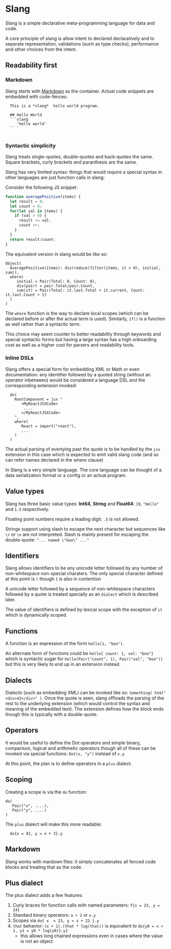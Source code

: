 # Slang

Slang is a simple declarative meta-programming language for data and code.

A core principle of slang is allow intent to declared declaratively and to separate representation, validations (such as type checks), performance and other choices from the intent.

## Readability first

### Markdown

Slang starts with [Markdown](https://en.wikipedia.org/wiki/Markdown) as the container.  Actual code snippets are embedded with code-fences:

```
  This is a *slang*  hello world program.
  
  ## Hello World
  ```slang
     'hello world'
  `` `
  
```

### Syntactic simplicity

Slang treats single-quotes, double-quotes and back-quotes the same.  Square brackets, curly brackets and paranthesis are the same.

Slang has very limited syntax: things that would require a special syntax in other languages  are just function calls in slang:

Consider the following JS snippet:

```js
function averagePositive(items) {
  let result = 0;
  let count = 0;
  for(let val in items) {
    if (val > 0) {
      result += val;
      count ++;
    }
  }
  return result/count;
}

```

The equivalent version in slang would be like so:

```
Object(
  AveragePositive(items): div(reduce(filter(items, it > 0), initial, sum)),
  where(
     initial = Pair(Total: 0, Count: 0),
     div(pair) = pair.Total/pair.Count,
     sum(it) = Pair(Total: it.last.Total + it.current, Count: it.last.Count + 1)
  )
)
```

The `where` function is the way to declare local scopes (which can be declared before or 
after the actual term is used).  Similarly, `if()` is a function as well rather than a 
syntactic term.

This choice may seem counter to better readability through keywords and special syntactic 
forms but having a large syntax has a high onboarding cost as well as a higher cost for 
parsers and readability tools.


### Inline DSLs

Slang offers a special form for embedding XML or Math or even documentation: any identifier 
followed by a quoted string (without an operator inbetween) would be considered a language
DSL and the corresponding extension invoked:

```
  do(
    RootComponent = jsx "
       <MyReactJSXCode>
        ....
       </MyReactJSXCode>
    ",
    where(
       React = import("react"),
       ...
    )
  )
```

The actual parsing of evertying past the quote is to be handled by the `jsx` extension in 
this case which is expected to emit valid slang code (and so can refer names declared in
the where clause)


In 
Slang is a very simple language. The core language can be thought of a data serialization format or a config or an actual program.

## Value types

Slang has three basic value types: **Int64**, **String** and **Float64**:  `19`, `"Hello"` and `1.5` respectively.

Floating point numbers require a leading digit: `.5` is not  allowed.

Strings support using slash to escape the next character but sequences like `\r` or `\n` are not interpreted.  Slash is mainly present for escaping the double-quote: `"... named \"Goo\" ..."`

## Identifiers

Slang allows identifiers to be any unicode letter followed by any number of non-whitespace non-special charaters.  The only special character defined at this point is `(` though `{` is also in contention

A unicode letter followed by a sequence of non-whitespace characters followed by a quote is treated specially as an `dialect` which is described later.

The value of identifiers is defined by lexical scope with the exception of `it` which is dynamically scoped.

## Functions

A function is an expression of the form `hello(1, "boo")`.  

An alternate form of functions could be `hello{ count: 1, val: "boo"}` which is syntactic sugar for
`hello(Pair("count", 1), Pair("val", "boo"))` but this is very likely to end up in an extension instead.

## Dialects

Dialects (such as embedding XML) can be invoked like so: `Something( html"<div>42</div>" )`.  Once the quote is seen, slang offloads the parsing of the rest to the underlying extension (which would control the syntax and meaning of the embedded text). The extension defines how the block ends though this is typically with a double-quote.

## Operators

It would be useful to define the Dot operators and simple binary, comparison, logical and arithmetic operators though all of these can be invoked via special functions: `Dot(x, "y")` instead of `x.y`.  

At this point, the  plan is to define operators in a `plus` dialect.

## Scoping

Creating a scope is via the `do` function:

```
do(
   Pair("x", ....),
   Pair("y", ....)
)
```

The `plus` dialect will make this more readable:

```
  do{x = 42, y = x + 3}.y
```

## Markdown

Slang works with mardown files: it simply concatenates all fenced code blocks and treating that as the code.

## Plus dialect

The plus dialect adds a few features:

1. Curly braces for function calls with named parameters: `f{x = 23, y = 24}`
2. Standard binary operators: `a + 2` or `x.y` 
3. Scopes via `do{ x  = 23, y = x + 22 }.y`
4. `that` behavior: `(x + 1).(that * log(that))` is equivalent to `do{y0 = x + 1, y1 = y0 * log(y0)}.y1`
   - this allows long chained expressions even in cases where the value is not an object 
